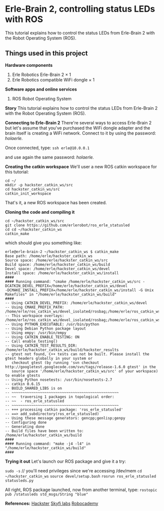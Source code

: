 # Erle-Brain 2, controlling status LEDs with ROS
This tutorial explains how to control the status LEDs from Erle-Brain 2 with the Robot Operating System (ROS).

## Things used in this project
**Hardware components**
1. Erle Robotics Erle-Brain 2 ×	1	
2. Erle Robotics compatible WiFi dongle ×	1	

**Software apps and online services**
1. ROS Robot Operating System

**Story**
This tutorial explains how to control the status LEDs from Erle-Brain 2 with the Robot Operating System (ROS).

**Connecting to Erle-Brain 2**
There're several ways to access Erle-Brain 2 but let's assume that you've purchased the WiFi dongle adapter and the brain itself is creating a WiFi network. Connect to it by using the password: _holaerle._

Once connected, type:
```ssh erle@10.0.0.1```

and use again the same password: _holaerle._

**Creating the catkin workspace**
We'll user a new ROS catkin workspace for this tutorial:
```
cd ~/
mkdir -p hackster_catkin_ws/src
cd hackster_catkin_ws/src
catkin_init_workspace
```
That's it, a new ROS workspace has been created.

**Cloning the code and compiling it**
```
cd ~/hackster_catkin_ws/src
git clone https://github.com/erlerobot/ros_erle_statusled 
cd cd ~/hackster_catkin_ws
catkin_make
```
which should give you something like:
```
erle@erle-brain-2 ~/hackster_catkin_ws $ catkin_make
Base path: /home/erle/hackster_catkin_ws
Source space: /home/erle/hackster_catkin_ws/src
Build space: /home/erle/hackster_catkin_ws/build
Devel space: /home/erle/hackster_catkin_ws/devel
Install space: /home/erle/hackster_catkin_ws/install
####
#### Running command: "cmake /home/erle/hackster_catkin_ws/src -DCATKIN_DEVEL_PREFIX=/home/erle/hackster_catkin_ws/devel
-DCMAKE_INSTALL_PREFIX=/home/erle/hackster_catkin_ws/install -G Unix Makefiles" in "/home/erle/hackster_catkin_ws/build"
####
-- Using CATKIN_DEVEL_PREFIX: /home/erle/hackster_catkin_ws/devel
-- Using CMAKE_PREFIX_PATH: /home/erle/ros_catkin_ws/devel_isolated/rosbag;/home/erle/ros_catkin_ws/install_isolated
-- This workspace overlays: /home/erle/ros_catkin_ws/devel_isolated/rosbag;/home/erle/ros_catkin_ws/install_isolated
-- Using PYTHON_EXECUTABLE: /usr/bin/python
-- Using Debian Python package layout
-- Using empy: /usr/bin/empy
-- Using CATKIN_ENABLE_TESTING: ON
-- Call enable_testing()
-- Using CATKIN_TEST_RESULTS_DIR: /home/erle/hackster_catkin_ws/build/hackster_results
-- gtest not found, C++ tests can not be built. Please install the gtest headers globally in your system or 
   checkout gtest (by running 'svn checkout http://googletest.googlecode.com/svn/tags/release-1.6.0 gtest' in the 
   source space '/home/erle/hackster_catkin_ws/src' of your workspace) to enable gtests
-- Using Python nosetests: /usr/bin/nosetests-2.7
-- catkin 0.6.15
-- BUILD_SHARED_LIBS is on
-- ~~~~~~~~~~~~~~~~~~~~~~~~~~~~~~~~~~~~~~~~~~~~~~~~~
-- ~~  traversing 1 packages in topological order:
-- ~~  - ros_erle_statusled
-- ~~~~~~~~~~~~~~~~~~~~~~~~~~~~~~~~~~~~~~~~~~~~~~~~~
-- +++ processing catkin package: 'ros_erle_statusled'
-- ==> add_subdirectory(ros_erle_statusled)
-- Using these message generators: gencpp;genlisp;genpy
-- Configuring done
-- Generating done
-- Build files have been written to: /home/erle/hackster_catkin_ws/build
####
#### Running command: "make -j4 -l4" in "/home/erle/hackster_catkin_ws/build"
####
```

**Trying it out**
Let's launch our ROS package and give it a try:

```sudo -s```  // you'll need privileges since we're accessing /dev/mem
```cd ~/hackster_catkin_ws```
```source devel/setup.bash```
```rosrun ros_erle_statusled statusleds.py```

All right, ROS package launched, now from another terminal, type:
```rostopic pub /statusleds std_msgs/String "blue"```

**References:**
[Hackster](https://www.hackster.io/)
[<Packt>](https://www.packtpub.com/product/ros-robotics-projects)
[Skyfi labs](https://www.skyfilabs.com/blog/10-simple-ros-projects-for-beginners)
[Robocademy](https://robocademy.com/2020/10/15/open-source-ros-projects-from-ros-developer-learning-path/)
